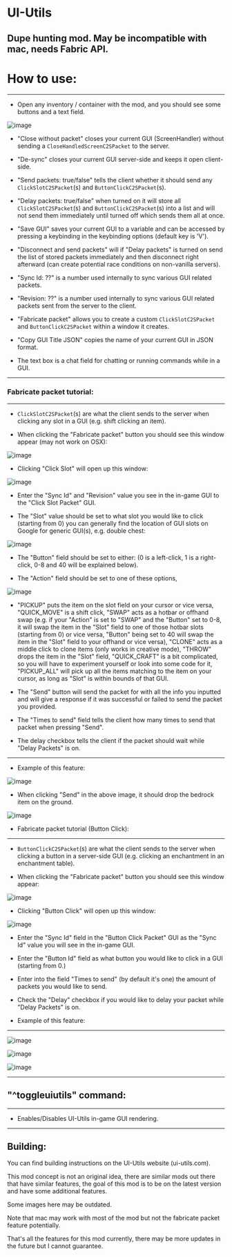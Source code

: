 # UI-Utils
Dupe hunting mod. May be incompatible with mac, needs Fabric API.
---

# How to use:

---

- Open any inventory / container with the mod, and you should see some buttons and a text field.

![image](images/gui.png)

- "Close without packet" closes your current GUI (ScreenHandler) without sending a `CloseHandledScreenC2SPacket` to the server.

- "De-sync" closes your current GUI server-side and keeps it open client-side.

- "Send packets: true/false" tells the client whether it should send any `ClickSlotC2SPacket`(s) and `ButtonClickC2SPacket`(s).

- "Delay packets: true/false" when turned on it will store all `ClickSlotC2SPacket`(s) and `ButtonClickC2SPacket`(s) into a list and will not send them immediately until turned off which sends them all at once.

- "Save GUI" saves your current GUI to a variable and can be accessed by pressing a keybinding in the keybinding options (default key is 'V').

- "Disconnect and send packets" will if "Delay packets" is turned on send the list of stored packets immediately and then disconnect right afterward (can create potential race conditions on non-vanilla servers).

- "Sync Id: ??" is a number used internally to sync various GUI related packets.

- "Revision: ??" is a number used internally to sync various GUI related packets sent from the server to the client.

- "Fabricate packet" allows you to create a custom `ClickSlotC2SPacket` and `ButtonClickC2SPacket` within a window it creates.

- "Copy GUI Title JSON" copies the name of your current GUI in JSON format.

- The text box is a chat field for chatting or running commands while in a GUI.

---

### Fabricate packet tutorial:

---

- `ClickSlotC2SPacket`(s) are what the client sends to the server when clicking any slot in a GUI (e.g. shift clicking an item).

- When clicking the "Fabricate packet" button you should see this window appear (may not work on OSX):

![image](images/packet_option.png)

- Clicking "Click Slot" will open up this window:

![image](images/click_slot_packet.png)

- Enter the "Sync Id" and "Revision" value you see in the in-game GUI to the "Click Slot Packet" GUI.

- The "Slot" value should be set to what slot you would like to click (starting from 0) you can generally find the location of GUI slots on Google for generic GUI(s), e.g. double chest:

 ![image](images/slots.png)

- The "Button" field should be set to either: (0 is a left-click, 1 is a right-click, 0-8 and 40 will be explained below).

- The "Action" field should be set to one of these options,

![image](images/click_slot_actions.png)

- "PICKUP" puts the item on the slot field on your cursor or vice versa, "QUICK_MOVE" is a shift click, "SWAP" acts as a hotbar or offhand swap (e.g. if your "Action" is set to "SWAP" and the "Button" set to 0-8, it will swap the item in the "Slot" field to one of those hotbar slots (starting from 0) or vice versa, "Button" being set to 40 will swap the item in the "Slot" field to your offhand or vice versa), "CLONE" acts as a middle click to clone items (only works in creative mode), "THROW" drops the item in the "Slot" field, "QUICK_CRAFT" is a bit complicated, so you will have to experiment yourself or look into some code for it, "PICKUP_ALL" will pick up all the items matching to the item on your cursor, as long as "Slot" is within bounds of that GUI.

- The "Send" button will send the packet for with all the info you inputted and will give a response if it was successful or failed to send the packet you provided.

- The "Times to send" field tells the client how many times to send that packet when pressing "Send".

- The delay checkbox tells the client if the packet should wait while "Delay Packets" is on.

---

- Example of this feature:

![image](images/click_slot_example.png)

- When clicking "Send" in the above image, it should drop the bedrock item on the ground.

![image](images/click_slot_example_2.png)


- Fabricate packet tutorial (Button Click):
---

- `ButtonClickC2SPacket`(s) are what the client sends to the server when clicking a button in a server-side GUI (e.g. clicking an enchantment in an enchantment table).

- When clicking the "Fabricate packet" button you should see this window appear:

![image](images/packet_option.png)

- Clicking "Button Click" will open up this window:

![image](images/button_click_packet.png)

- Enter the "Sync Id" field in the "Button Click Packet" GUI as the "Sync Id" value you will see in the in-game GUI.

- Enter the "Button Id" field as what button you would like to click in a GUI (starting from 0.)

- Enter into the field "Times to send" (by default it's one) the amount of packets you would like to send.

- Check the "Delay" checkbox if you would like to delay your packet while "Delay Packets" is on.

- Example of this feature:
---

![image](images/enchant.png)

![image](images/enchant_2.png)

![image](images/enchant_3.png)

---

## "^toggleuiutils" command:

---
- Enables/Disables UI-Utils in-game GUI rendering.
---

## Building:
You can find building instructions on the UI-Utils website (ui-utils.com).

This mod concept is not an original idea, there are similar mods out there that have similar features, the goal of this mod is to be on the latest version and have some additional features.

Some images here may be outdated.

Note that mac may work with most of the mod but not the fabricate packet feature potentially.

That's all the features for this mod currently, there may be more updates in the future but I cannot guarantee.
